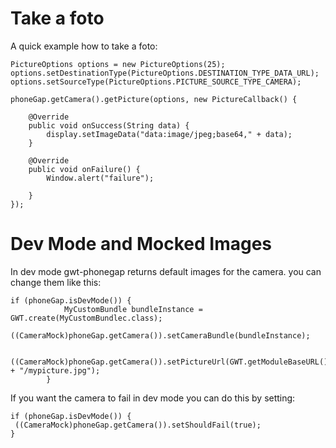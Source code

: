 # Take a foto #

A quick example how to take a foto:
```
PictureOptions options = new PictureOptions(25);
options.setDestinationType(PictureOptions.DESTINATION_TYPE_DATA_URL);
options.setSourceType(PictureOptions.PICTURE_SOURCE_TYPE_CAMERA);

phoneGap.getCamera().getPicture(options, new PictureCallback() {

	@Override
	public void onSuccess(String data) {
		display.setImageData("data:image/jpeg;base64," + data);
	}

	@Override
	public void onFailure() {
		Window.alert("failure");

	}
});
```


# Dev Mode and Mocked Images #

In dev mode gwt-phonegap returns default images for the camera. you can change them like this:
```
if (phoneGap.isDevMode()) {
			MyCustomBundle bundleInstance = GWT.create(MyCustomBundlec.class);
			((CameraMock)phoneGap.getCamera()).setCameraBundle(bundleInstance);
			
			((CameraMock)phoneGap.getCamera()).setPictureUrl(GWT.getModuleBaseURL() + "/mypicture.jpg");
		}
```

If you want the camera to fail in dev mode you can do this by setting:
```
if (phoneGap.isDevMode()) {
 ((CameraMock)phoneGap.getCamera()).setShouldFail(true);			
}
```